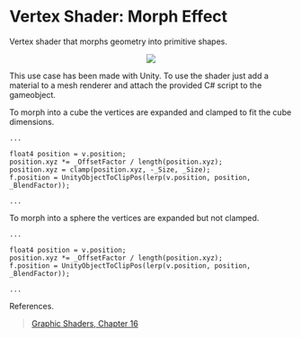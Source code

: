 # Vertex Shader: Morph Effect

Vertex shader that morphs geometry into primitive shapes.

<p align="center">
  <img align="center" src="example.gif"><br>
</p>

This use case has been made with Unity. To use the shader just add a material to a mesh renderer and attach the provided C# script to the gameobject.

To morph into a cube the vertices are expanded and clamped to fit the cube dimensions.
```
...

float4 position = v.position;
position.xyz *= _OffsetFactor / length(position.xyz);
position.xyz = clamp(position.xyz, -_Size, _Size);
f.position = UnityObjectToClipPos(lerp(v.position, position, _BlendFactor));

...
```

To morph into a sphere the vertices are expanded but not clamped.
```
...

float4 position = v.position;
position.xyz *= _OffsetFactor / length(position.xyz);
f.position = UnityObjectToClipPos(lerp(v.position, position, _BlendFactor));

...
```
References.
> [Graphic Shaders, Chapter 16](http://web.engr.oregonstate.edu/~mjb/cgeducation/ShadersBookSecond/)